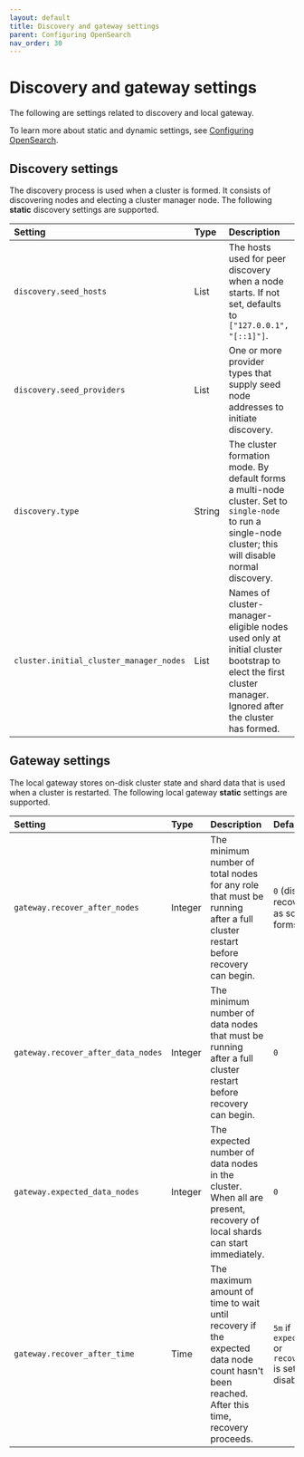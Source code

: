 ```yaml
---
layout: default
title: Discovery and gateway settings
parent: Configuring OpenSearch
nav_order: 30
---
```


# Discovery and gateway settings

The following are settings related to discovery and local gateway.

To learn more about static and dynamic settings, see [Configuring OpenSearch]({{site.url}}{{site.baseurl}}/install-and-configure/configuring-opensearch/index/).

## Discovery settings

The discovery process is used when a cluster is formed. It consists of discovering nodes and electing a cluster manager node. The following **static** discovery settings are supported.

| Setting | Type | Description |
|:---	|:--- |:---	|                                                                         
| `discovery.seed_hosts` | List | The hosts used for peer discovery when a node starts. If not set, defaults to `["127.0.0.1", "[::1]"]`. |
| `discovery.seed_providers` | List | One or more provider types that supply seed node addresses to initiate discovery. |
| `discovery.type` | String | The cluster formation mode. By default forms a multi-node cluster. Set to `single-node` to run a single-node cluster; this will disable normal discovery. |
| `cluster.initial_cluster_manager_nodes` | List | Names of cluster-manager-eligible nodes used only at initial cluster bootstrap to elect the first cluster manager. Ignored after the cluster has formed. |


## Gateway settings

The local gateway stores on-disk cluster state and shard data that is used when a cluster is restarted. The following local gateway **static** settings are supported.

| Setting | Type | Description | Default | Recommendation |
|:---	|:--- |:---	|:---	|:---	|
| `gateway.recover_after_nodes` | Integer | The minimum number of total nodes for any role that must be running after a full cluster restart before recovery can begin. | `0` (disabled)—recovery can start as soon as a cluster forms.  | Set to slightly over half of the number of all expected nodes so that the cluster doesn't start recovering with too few nodes. |
| `gateway.recover_after_data_nodes` | Integer | The minimum number of data nodes that must be running after a full cluster restart before recovery can begin.  | `0` | Set to a significant portion of data nodes---approximately 50–70% of the total data nodes---to avoid premature recovery.  |
| `gateway.expected_data_nodes` | Integer | The expected number of data nodes in the cluster. When all are present, recovery of local shards can start immediately. | `0` | Set this to the actual number of data nodes in your cluster so that recovery can start immediately once all data nodes are running.  |
| `gateway.recover_after_time` | Time | The maximum amount of time to wait until recovery if the expected data node count hasn't been reached. After this time, recovery proceeds. | `5m` if `expected_data_nodes` or `recover_after_nodes` is set. Otherwise disabled. | Set slightly above your typical node join time; larger clusters often need longer to recover and are tuned based on observed startup behavior. |
